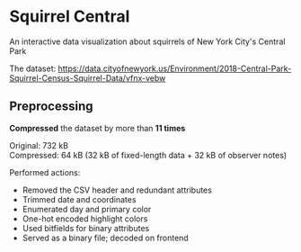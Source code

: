 # Squirrel Central

An interactive data visualization about squirrels of New York City's Central Park

The dataset: https://data.cityofnewyork.us/Environment/2018-Central-Park-Squirrel-Census-Squirrel-Data/vfnx-vebw

## Preprocessing

**Compressed** the dataset by more than **11 times**

Original: 732 kB<br />Compressed: 64 kB (32 kB of fixed-length data + 32 kB of observer notes)

Performed actions:

- Removed the CSV header and redundant attributes
- Trimmed date and coordinates
- Enumerated day and primary color
- One-hot encoded highlight colors
- Used bitfields for binary attributes
- Served as a binary file; decoded on frontend
